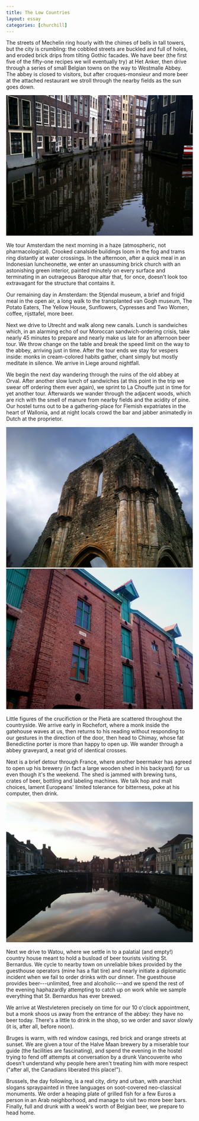 ```yaml
---
title: The Low Countries
layout: essay
categories: [churchill]
---
```


The streets of Mechelin ring hourly with the chimes of bells in tall towers, but
the city is crumbling: the cobbled streets are buckled and full of holes, and
eroded brick drips from tilting Gothic facades. We have beer (the first five of
the fifty-one recipes we will eventually try) at Het Anker, then drive through a
series of small Belgian towns on the way to Westmalle Abbey. The abbey is closed
to visitors, but after <span class='foreign'>croques-monsieur</span> and more
beer at the attached restaurant we stroll through the nearby fields as the sun
goes down.

<img src='../attachments/holland-1.jpg'>

We tour Amsterdam the next morning in a haze (atmospheric, not pharmacological).
Crooked canalside buildings loom in the fog and trams ring distantly at water
crossings. In the afternoon, after a quick meal in an Indonesian luncheonette,
we enter an unassuming brick church with an astonishing green interior, painted
minutely on every surface and terminating in an outrageous Baroque altar that,
for once, doesn't look too extravagant for the structure that contains it.

Our remaining day in Amsterdam: the Stjendal museum, a brief and frigid meal in
the open air, a long walk to the transplanted van Gogh museum, The Potato
Eaters, The Yellow House, Sunflowers, Cypresses and Two Women, coffee,
rijsttafel, more beer.

Next we drive to Utrecht and walk along new canals. Lunch is sandwiches which,
in an alarming echo of our Moroccan sandwich-ordering crisis, take nearly 45
minutes to prepare and nearly make us late for an afternoon beer tour. We throw
change on the table and break the speed limit on the way to the abbey, arriving
just in time. After the tour ends we stay for vespers inside: monks in
cream-colored habits gather, chant simply but mostly meditate in silence.  We
arrive in Liege around nightfall.

We begin the next day wandering through the ruins of the old abbey at Orval.
After another slow lunch of sandwiches (at this point in the trip we swear off
ordering them ever again), we sprint to La Chouffe just in time for yet another
tour. Afterwards we wander through the adjacent woods, which are rich with the
smell of manure from nearby fields and the acidity of pine. Our hostel turns out
to be a gathering-place for Flemish expatriates in the heart of Wallonia, and at
night locals crowd the bar and jabber animatedly in Dutch at the proprietor.

<img src='../attachments/belgium-1-hdr.jpg' class='inline'>

<img src='../attachments/belgium-4.jpg'>

Little figures of the crucifiction or the Piet&agrave; are scattered throughout
the countryside.  We arrive early in Rochefort, where a monk inside the
gatehouse waves at us, then returns to his reading without responding to our
gestures in the direction of the door, then head to Chimay, whose fat
Benedictine porter is more than happy to open up. We wander through a abbey
graveyard, a neat grid of identical crosses.

Next is a brief detour through France, where another beermaker has agreed to
open up his brewery (in fact a large wooden shed in his backyard) for us even
though it's the weekend. The shed is jammed with brewing tuns, crates of beer,
bottling and labeling machines. We talk hop and malt choices, lament Europeans'
limited tolerance for bitterness, poke at his computer, then drink.

<img src='../attachments/belgium-7.jpg'>

Next we drive to Watou, where we settle in to a palatial (and empty!) country
house meant to hold a busload of beer tourists visiting St. Bernardus. We cycle
to nearby town on unreliable bikes provided by the guesthouse operators (mine
has a flat tire) and nearly initiate a diplomatic incident when we fail to order
drinks with our dinner. The guesthouse provides beer---unlimited, free and
alcoholic---and we spend the rest of the evening haphazardly attempting to catch
up on work while we sample everything that St. Bernardus has ever brewed.

We arrive at Westvleteren precisely on time for our 10 o'clock appointment, but
a monk shoos us away from the entrance of the abbey: they have no beer today.
There's a little to drink in the shop, so we order and savor slowly (it is,
after all, before noon).

Bruges is warm, with red window casings, red brick and orange streets at sunset.
We are given a tour of the Halve Maan brewery by a miserable tour guide (the
facilities are fascinating), and spend the evening in the hostel trying to fend
off attempts at conversation by a drunk Vancouverite who doesn't understand why
people here aren't treating him with more respect ("after all, the Canadians
liberated this place!").

Brussels, the day following, is a real city, dirty and urban, with anarchist
slogans spraypainted in three languages on soot-covered neo-classical monuments.
We order a heaping plate of grilled fish for a few Euros a person in an Arab
neighborhood, and manage to visit two more beer bars. Finally, full and drunk
with a week's worth of Belgian beer, we prepare to head home.
